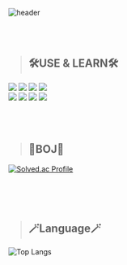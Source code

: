 ![header](https://capsule-render.vercel.app/api?type=waving&color=auto&text=KIMHUIJU&fontSize=70&fontAlign=70&fontColor=FFFFFF&height=250)

<br/>
<br/>

> ## 🛠️USE & LEARN🛠️
<div>
<img src="https://img.shields.io/badge/JAVA-3776AB?style=for-the-badge&logoColor=white">
<img src="https://img.shields.io/badge/JavaScript-F7DF1E?style=for-the-badge&logo=JavaScript&logoColor=white">
<img src="https://img.shields.io/badge/Python-3776AB?style=for-the-badge&logo=Python&logoColor=white">
<img src="https://img.shields.io/badge/React-61DAFB?style=for-the-badge&logo=React&logoColor=white">
</div>
<div>
<img src="https://img.shields.io/badge/Jupyter-F37626?style=for-the-badge&logo=Jupyter&logoColor=white">
<img src="https://img.shields.io/badge/Eclipse-2C2255?style=for-the-badge&logo=Eclipse&logoColor=white">
<img src="https://img.shields.io/badge/AndroidStudio-3DDC84?style=for-the-badge&logo=AndroidStudio&logoColor=white">
<img src="https://img.shields.io/badge/VSCode-2C2255?style=for-the-badge&logo=VSCode&logoColor=white">
</div>

<br/>
<br/>
<br/>

> ## 🏅BOJ🏅   
[![Solved.ac Profile](http://mazassumnida.wtf/api/generate_badge?boj=gmlwn7245)](https://solved.ac/gmlwn7245)

<br/>
<br/>
<br/>

> ## 🪄Language🪄
![Top Langs](https://github-readme-stats.vercel.app/api/top-langs/?username=gmlwn7245&layout=compact&theme=dark)
<!--
**gmlwn7245/gmlwn7245** is a ✨ _special_ ✨ repository because its `README.md` (this file) appears on your GitHub profile.


Here are some ideas to get you started:

- 🔭 I’m currently working on ...
- 🌱 I’m currently learning ...
- 👯 I’m looking to collaborate on ...
- 🤔 I’m looking for help with ...
- 💬 Ask me about ...
- 📫 How to reach me: ...
- 😄 Pronouns: ...
- ⚡ Fun fact: ...
-->
